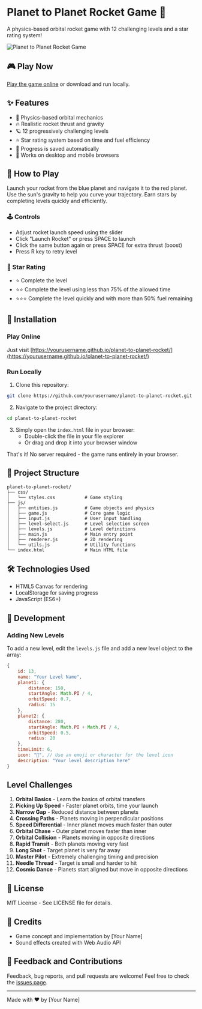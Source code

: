 # Planet to Planet Rocket Game 🚀

A physics-based orbital rocket game with 12 challenging levels and a star rating system!

![Planet to Planet Rocket Game](https://github.com/yourusername/planet-to-planet-rocket/raw/main/screenshots/gameplay.png)

## 🎮 Play Now

[Play the game online](https://yourusername.github.io/planet-to-planet-rocket/) or download and run locally.

## ✨ Features

- 🌌 Physics-based orbital mechanics
- 🔥 Realistic rocket thrust and gravity
- 🪐 12 progressively challenging levels
- ⭐ Star rating system based on time and fuel efficiency
- 💾 Progress is saved automatically
- 📱 Works on desktop and mobile browsers

## 📖 How to Play

Launch your rocket from the blue planet and navigate it to the red planet. Use the sun's gravity to help you curve your trajectory. Earn stars by completing levels quickly and efficiently.

### 🕹️ Controls

- Adjust rocket launch speed using the slider
- Click "Launch Rocket" or press SPACE to launch
- Click the same button again or press SPACE for extra thrust (boost)
- Press R key to retry level

### 🌟 Star Rating

- ⭐ Complete the level
- ⭐⭐ Complete the level using less than 75% of the allowed time
- ⭐⭐⭐ Complete the level quickly and with more than 50% fuel remaining

## 🔧 Installation

### Play Online

Just visit [https://yourusername.github.io/planet-to-planet-rocket/](https://yourusername.github.io/planet-to-planet-rocket/)

### Run Locally

1. Clone this repository:
```bash
git clone https://github.com/yourusername/planet-to-planet-rocket.git
```

2. Navigate to the project directory:
```bash
cd planet-to-planet-rocket
```

3. Simply open the `index.html` file in your browser:
   - Double-click the file in your file explorer
   - Or drag and drop it into your browser window

That's it! No server required - the game runs entirely in your browser.

## 📁 Project Structure

```
planet-to-planet-rocket/
├── css/
│   └── styles.css           # Game styling
├── js/
│   ├── entities.js          # Game objects and physics
│   ├── game.js              # Core game logic
│   ├── input.js             # User input handling
│   ├── level-select.js      # Level selection screen
│   ├── levels.js            # Level definitions
│   ├── main.js              # Main entry point
│   ├── renderer.js          # 2D rendering
│   └── utils.js             # Utility functions
└── index.html               # Main HTML file
```

## 🛠️ Technologies Used

- HTML5 Canvas for rendering
- LocalStorage for saving progress
- JavaScript (ES6+)

## 🧪 Development

### Adding New Levels

To add a new level, edit the `levels.js` file and add a new level object to the array:

```javascript
{
    id: 13,
    name: "Your Level Name",
    planet1: {
        distance: 150,
        startAngle: Math.PI / 4,
        orbitSpeed: 0.7,
        radius: 15
    },
    planet2: {
        distance: 280,
        startAngle: Math.PI + Math.PI / 4,
        orbitSpeed: 0.5,
        radius: 20
    },
    timeLimit: 6,
    icon: "🌟", // Use an emoji or character for the level icon
    description: "Your level description here"
}
```

## Level Challenges

1. **Orbital Basics** - Learn the basics of orbital transfers
2. **Picking Up Speed** - Faster planet orbits, time your launch
3. **Narrow Gap** - Reduced distance between planets
4. **Crossing Paths** - Planets moving in perpendicular positions
5. **Speed Differential** - Inner planet moves much faster than outer
6. **Orbital Chase** - Outer planet moves faster than inner
7. **Orbital Collision** - Planets moving in opposite directions
8. **Rapid Transit** - Both planets moving very fast
9. **Long Shot** - Target planet is very far away
10. **Master Pilot** - Extremely challenging timing and precision
11. **Needle Thread** - Target is small and harder to hit
12. **Cosmic Dance** - Planets start aligned but move in opposite directions

## 📜 License

MIT License - See LICENSE file for details.

## 🙌 Credits

- Game concept and implementation by [Your Name]
- Sound effects created with Web Audio API

## 📣 Feedback and Contributions

Feedback, bug reports, and pull requests are welcome! Feel free to check the [issues page](https://github.com/yourusername/planet-to-planet-rocket/issues).

---

Made with ❤️ by [Your Name]